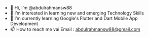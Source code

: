 - 👋 Hi, I’m @abdulrahmansw88
- 👀 I’m interested in learning new and emerging Technology Skills
- 🌱 I’m currently learning Google's Flutter and Dart Mobile App Development
- 📫 How to reach me vai Email : abdulrahmansw88@gmail.com

<!---
abdulrahmansw88/abdulrahmansw88 is a ✨ special ✨ repository because its `README.md` (this file) appears on your GitHub profile.
You can click the Preview link to take a look at your changes.
--->
